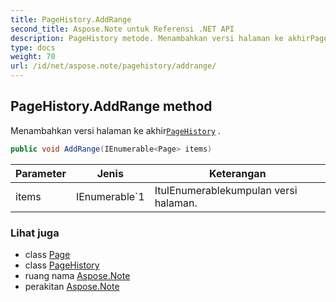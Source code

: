 ```yaml
---
title: PageHistory.AddRange
second_title: Aspose.Note untuk Referensi .NET API
description: PageHistory metode. Menambahkan versi halaman ke akhirPageHistory .
type: docs
weight: 70
url: /id/net/aspose.note/pagehistory/addrange/
---
```

## PageHistory.AddRange method

Menambahkan versi halaman ke akhir[`PageHistory`](../) .

```csharp
public void AddRange(IEnumerable<Page> items)
```

| Parameter | Jenis | Keterangan |
| --- | --- | --- |
| items | IEnumerable`1 | ItuIEnumerablekumpulan versi halaman. |

### Lihat juga

* class [Page](../../page/)
* class [PageHistory](../)
* ruang nama [Aspose.Note](../../pagehistory/)
* perakitan [Aspose.Note](../../../)


